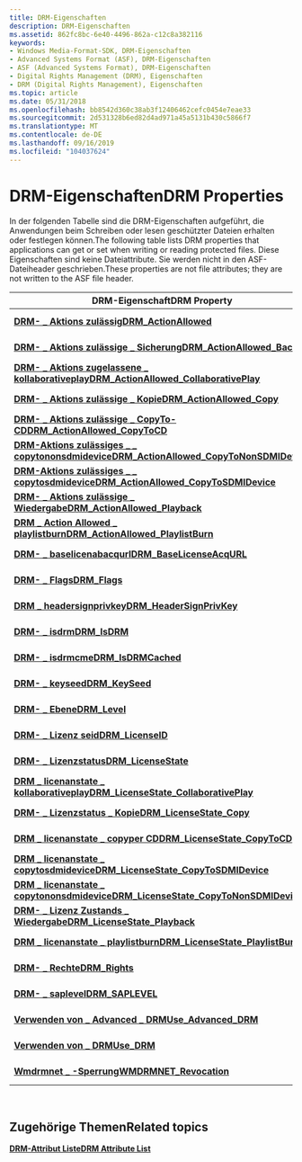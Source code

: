 ```yaml
---
title: DRM-Eigenschaften
description: DRM-Eigenschaften
ms.assetid: 862fc8bc-6e40-4496-862a-c12c8a382116
keywords:
- Windows Media-Format-SDK, DRM-Eigenschaften
- Advanced Systems Format (ASF), DRM-Eigenschaften
- ASF (Advanced Systems Format), DRM-Eigenschaften
- Digital Rights Management (DRM), Eigenschaften
- DRM (Digital Rights Management), Eigenschaften
ms.topic: article
ms.date: 05/31/2018
ms.openlocfilehash: bb8542d360c38ab3f12406462cefc0454e7eae33
ms.sourcegitcommit: 2d531328b6ed82d4ad971a45a5131b430c5866f7
ms.translationtype: MT
ms.contentlocale: de-DE
ms.lasthandoff: 09/16/2019
ms.locfileid: "104037624"
---
```

# <a name="drm-properties"></a><span data-ttu-id="5e58c-108">DRM-Eigenschaften</span><span class="sxs-lookup"><span data-stu-id="5e58c-108">DRM Properties</span></span>

<span data-ttu-id="5e58c-109">In der folgenden Tabelle sind die DRM-Eigenschaften aufgeführt, die Anwendungen beim Schreiben oder lesen geschützter Dateien erhalten oder festlegen können.</span><span class="sxs-lookup"><span data-stu-id="5e58c-109">The following table lists DRM properties that applications can get or set when writing or reading protected files.</span></span> <span data-ttu-id="5e58c-110">Diese Eigenschaften sind keine Dateiattribute. Sie werden nicht in den ASF-Dateiheader geschrieben.</span><span class="sxs-lookup"><span data-stu-id="5e58c-110">These properties are not file attributes; they are not written to the ASF file header.</span></span>



| <span data-ttu-id="5e58c-111">DRM-Eigenschaft</span><span class="sxs-lookup"><span data-stu-id="5e58c-111">DRM Property</span></span>                                                                             | <span data-ttu-id="5e58c-112">Globaler Bezeichner</span><span class="sxs-lookup"><span data-stu-id="5e58c-112">Global Identifier</span></span>                               | <span data-ttu-id="5e58c-113">Datentyp</span><span class="sxs-lookup"><span data-stu-id="5e58c-113">Data Type</span></span>             |
|------------------------------------------------------------------------------------------|-------------------------------------------------|-----------------------|
| [<span data-ttu-id="5e58c-114">**DRM- \_ Aktions zulässig**</span><span class="sxs-lookup"><span data-stu-id="5e58c-114">**DRM\_ActionAllowed**</span></span>](drm-actionallowed.md)                                          | <span data-ttu-id="5e58c-115">g \_ wszwmdrm- \_ Aktions zulässig</span><span class="sxs-lookup"><span data-stu-id="5e58c-115">g\_wszWMDRM\_ActionAllowed</span></span>                      | <span data-ttu-id="5e58c-116">**WMT- \_ Typ \_ bool**</span><span class="sxs-lookup"><span data-stu-id="5e58c-116">**WMT\_TYPE\_BOOL**</span></span>   |
| [<span data-ttu-id="5e58c-117">**DRM- \_ Aktions zulässige \_ Sicherung**</span><span class="sxs-lookup"><span data-stu-id="5e58c-117">**DRM\_ActionAllowed\_Backup**</span></span>](drm-actionallowed-backup.md)                           | <span data-ttu-id="5e58c-118">g \_ wszwmdrm- \_ Aktions zulässige \_ Sicherung</span><span class="sxs-lookup"><span data-stu-id="5e58c-118">g\_wszWMDRM\_ActionAllowed\_Backup</span></span>              | <span data-ttu-id="5e58c-119">**WMT- \_ Typ \_ bool**</span><span class="sxs-lookup"><span data-stu-id="5e58c-119">**WMT\_TYPE\_BOOL**</span></span>   |
| [<span data-ttu-id="5e58c-120">**DRM- \_ Aktions zugelassene \_ kollaborativeplay**</span><span class="sxs-lookup"><span data-stu-id="5e58c-120">**DRM\_ActionAllowed\_CollaborativePlay**</span></span>](drm-actionallowed-collaborativeplay.md)     | <span data-ttu-id="5e58c-121">g \_ wszwmdrm- \_ Aktions zulässige \_ kollaborative Zusammenspiel</span><span class="sxs-lookup"><span data-stu-id="5e58c-121">g\_wszWMDRM\_ActionAllowed\_CollaborativePlay</span></span>   | <span data-ttu-id="5e58c-122">**WMT- \_ Typ \_ bool**</span><span class="sxs-lookup"><span data-stu-id="5e58c-122">**WMT\_TYPE\_BOOL**</span></span>   |
| [<span data-ttu-id="5e58c-123">**DRM- \_ Aktions zulässige \_ Kopie**</span><span class="sxs-lookup"><span data-stu-id="5e58c-123">**DRM\_ActionAllowed\_Copy**</span></span>](drm-actionallowed-copy.md)                               | <span data-ttu-id="5e58c-124">g \_ wszwmdrm- \_ Aktions zulässige \_ Kopie</span><span class="sxs-lookup"><span data-stu-id="5e58c-124">g\_wszWMDRM\_ActionAllowed\_Copy</span></span>                | <span data-ttu-id="5e58c-125">**WMT- \_ Typ \_ bool**</span><span class="sxs-lookup"><span data-stu-id="5e58c-125">**WMT\_TYPE\_BOOL**</span></span>   |
| [<span data-ttu-id="5e58c-126">**DRM- \_ Aktions zulässige \_ CopyTo-CD**</span><span class="sxs-lookup"><span data-stu-id="5e58c-126">**DRM\_ActionAllowed\_CopyToCD**</span></span>](drm-actionallowed-copytocd.md)                       | <span data-ttu-id="5e58c-127">g \_ wszwmdrm- \_ Aktions zulässige \_ copyper-CD</span><span class="sxs-lookup"><span data-stu-id="5e58c-127">g\_wszWMDRM\_ActionAllowed\_CopyToCD</span></span>            | <span data-ttu-id="5e58c-128">**WMT- \_ Typ \_ bool**</span><span class="sxs-lookup"><span data-stu-id="5e58c-128">**WMT\_TYPE\_BOOL**</span></span>   |
| [<span data-ttu-id="5e58c-129">**DRM-Aktions zulässiges \_ \_ copytononsdmidevice**</span><span class="sxs-lookup"><span data-stu-id="5e58c-129">**DRM\_ActionAllowed\_CopyToNonSDMIDevice**</span></span>](drm-actionallowed-copytononsdmidevice.md) | <span data-ttu-id="5e58c-130">g \_ wszwmdrm- \_ Aktions zulässige \_ copytononsdmidevice</span><span class="sxs-lookup"><span data-stu-id="5e58c-130">g\_wszWMDRM\_ActionAllowed\_CopyToNonSDMIDevice</span></span> | <span data-ttu-id="5e58c-131">**WMT- \_ Typ \_ bool**</span><span class="sxs-lookup"><span data-stu-id="5e58c-131">**WMT\_TYPE\_BOOL**</span></span>   |
| [<span data-ttu-id="5e58c-132">**DRM-Aktions zulässiges \_ \_ copytosdmidevice**</span><span class="sxs-lookup"><span data-stu-id="5e58c-132">**DRM\_ActionAllowed\_CopyToSDMIDevice**</span></span>](drm-actionallowed-copytosdmidevice.md)       | <span data-ttu-id="5e58c-133">g \_ wszwmdrm- \_ Aktions zulässige \_ copytosdmidevice</span><span class="sxs-lookup"><span data-stu-id="5e58c-133">g\_wszWMDRM\_ActionAllowed\_CopyToSDMIDevice</span></span>    | <span data-ttu-id="5e58c-134">**WMT- \_ Typ \_ bool**</span><span class="sxs-lookup"><span data-stu-id="5e58c-134">**WMT\_TYPE\_BOOL**</span></span>   |
| [<span data-ttu-id="5e58c-135">**DRM- \_ Aktions zulässige \_ Wiedergabe**</span><span class="sxs-lookup"><span data-stu-id="5e58c-135">**DRM\_ActionAllowed\_Playback**</span></span>](drm-actionallowed-playback.md)                       | <span data-ttu-id="5e58c-136">g \_ wszwmdrm- \_ Wiedergabe, Aktions zulässig \_</span><span class="sxs-lookup"><span data-stu-id="5e58c-136">g\_wszWMDRM\_ActionAllowed\_Playback</span></span>            | <span data-ttu-id="5e58c-137">**WMT- \_ Typ \_ bool**</span><span class="sxs-lookup"><span data-stu-id="5e58c-137">**WMT\_TYPE\_BOOL**</span></span>   |
| [<span data-ttu-id="5e58c-138">**DRM \_ Action Allowed \_ playlistburn**</span><span class="sxs-lookup"><span data-stu-id="5e58c-138">**DRM\_ActionAllowed\_PlaylistBurn**</span></span>](drm-actionallowed-playlistburn.md)               | <span data-ttu-id="5e58c-139">g \_ wszwmdrm \_ Action Allowed \_ playlistburn</span><span class="sxs-lookup"><span data-stu-id="5e58c-139">g\_wszWMDRM\_ActionAllowed\_PlaylistBurn</span></span>        | <span data-ttu-id="5e58c-140">**WMT- \_ Typ \_ bool**</span><span class="sxs-lookup"><span data-stu-id="5e58c-140">**WMT\_TYPE\_BOOL**</span></span>   |
| [<span data-ttu-id="5e58c-141">**DRM- \_ baselicenabacqurl**</span><span class="sxs-lookup"><span data-stu-id="5e58c-141">**DRM\_BaseLicenseAcqURL**</span></span>](drm-baselicenseacqurl.md)                                  | <span data-ttu-id="5e58c-142">g \_ wszwmdrm \_ baselicensetup-URL</span><span class="sxs-lookup"><span data-stu-id="5e58c-142">g\_wszWMDRM\_BaseLicenseAcqURL</span></span>                  | <span data-ttu-id="5e58c-143">**WMT \_ - \_ Typzeichenfolge**</span><span class="sxs-lookup"><span data-stu-id="5e58c-143">**WMT\_TYPE\_STRING**</span></span> |
| [<span data-ttu-id="5e58c-144">**DRM- \_ Flags**</span><span class="sxs-lookup"><span data-stu-id="5e58c-144">**DRM\_Flags**</span></span>](drm-flags.md)                                                          | <span data-ttu-id="5e58c-145">g \_ wszwmdrm- \_ Flags</span><span class="sxs-lookup"><span data-stu-id="5e58c-145">g\_wszWMDRM\_Flags</span></span>                              | <span data-ttu-id="5e58c-146">**WMT- \_ Typ \_ DWORD**</span><span class="sxs-lookup"><span data-stu-id="5e58c-146">**WMT\_TYPE\_DWORD**</span></span>  |
| [<span data-ttu-id="5e58c-147">**DRM \_ headersignprivkey**</span><span class="sxs-lookup"><span data-stu-id="5e58c-147">**DRM\_HeaderSignPrivKey**</span></span>](drm-headersignprivkey.md)                                  | <span data-ttu-id="5e58c-148">g \_ wszwmdrm \_ headersignprivkey</span><span class="sxs-lookup"><span data-stu-id="5e58c-148">g\_wszWMDRM\_HeaderSignPrivKey</span></span>                  | <span data-ttu-id="5e58c-149">**WMT \_ - \_ Typzeichenfolge**</span><span class="sxs-lookup"><span data-stu-id="5e58c-149">**WMT\_TYPE\_STRING**</span></span> |
| [<span data-ttu-id="5e58c-150">**DRM- \_ isdrm**</span><span class="sxs-lookup"><span data-stu-id="5e58c-150">**DRM\_IsDRM**</span></span>](drm-isdrm.md)                                                          | <span data-ttu-id="5e58c-151">g \_ wszisdrm</span><span class="sxs-lookup"><span data-stu-id="5e58c-151">g\_wszIsDRM</span></span>                                     | <span data-ttu-id="5e58c-152">**WMT- \_ Typ \_ bool**</span><span class="sxs-lookup"><span data-stu-id="5e58c-152">**WMT\_TYPE\_BOOL**</span></span>   |
| [<span data-ttu-id="5e58c-153">**DRM- \_ isdrmcme**</span><span class="sxs-lookup"><span data-stu-id="5e58c-153">**DRM\_IsDRMCached**</span></span>](drm-isdrmcached.md)                                              | <span data-ttu-id="5e58c-154">g \_ wszisdrmcme</span><span class="sxs-lookup"><span data-stu-id="5e58c-154">g\_wszIsDRMCached</span></span>                               | <span data-ttu-id="5e58c-155">**WMT- \_ Typ \_ bool**</span><span class="sxs-lookup"><span data-stu-id="5e58c-155">**WMT\_TYPE\_BOOL**</span></span>   |
| [<span data-ttu-id="5e58c-156">**DRM- \_ keyseed**</span><span class="sxs-lookup"><span data-stu-id="5e58c-156">**DRM\_KeySeed**</span></span>](drm-keyseed.md)                                                      | <span data-ttu-id="5e58c-157">g \_ wszwmdrm- \_ keyseed</span><span class="sxs-lookup"><span data-stu-id="5e58c-157">g\_wszWMDRM\_KeySeed</span></span>                            | <span data-ttu-id="5e58c-158">**WMT \_ - \_ Typzeichenfolge**</span><span class="sxs-lookup"><span data-stu-id="5e58c-158">**WMT\_TYPE\_STRING**</span></span> |
| [<span data-ttu-id="5e58c-159">**DRM- \_ Ebene**</span><span class="sxs-lookup"><span data-stu-id="5e58c-159">**DRM\_Level**</span></span>](drm-level.md)                                                          | <span data-ttu-id="5e58c-160">g \_ wszwmdrm- \_ Ebene</span><span class="sxs-lookup"><span data-stu-id="5e58c-160">g\_wszWMDRM\_Level</span></span>                              | <span data-ttu-id="5e58c-161">**WMT- \_ Typ \_ DWORD**</span><span class="sxs-lookup"><span data-stu-id="5e58c-161">**WMT\_TYPE\_DWORD**</span></span>  |
| [<span data-ttu-id="5e58c-162">**DRM- \_ Lizenz seid**</span><span class="sxs-lookup"><span data-stu-id="5e58c-162">**DRM\_LicenseID**</span></span>](drm-licenseid.md)                                                  | <span data-ttu-id="5e58c-163">g \_ wszwmdrm \_ licenseid</span><span class="sxs-lookup"><span data-stu-id="5e58c-163">g\_wszWMDRM\_LicenseID</span></span>                          | <span data-ttu-id="5e58c-164">**WMT \_ - \_ Typzeichenfolge**</span><span class="sxs-lookup"><span data-stu-id="5e58c-164">**WMT\_TYPE\_STRING**</span></span> |
| [<span data-ttu-id="5e58c-165">**DRM- \_ Lizenzstatus**</span><span class="sxs-lookup"><span data-stu-id="5e58c-165">**DRM\_LicenseState**</span></span>](drm-licensestate.md)                                            | <span data-ttu-id="5e58c-166">"g \_ wszwmdrm \_ licenanstate"</span><span class="sxs-lookup"><span data-stu-id="5e58c-166">g\_wszWMDRM\_LicenseState</span></span>                       | <span data-ttu-id="5e58c-167">**WMT- \_ Typ \_ DWORD**</span><span class="sxs-lookup"><span data-stu-id="5e58c-167">**WMT\_TYPE\_DWORD**</span></span>  |
| [<span data-ttu-id="5e58c-168">**DRM \_ licenanstate \_ kollaborativeplay**</span><span class="sxs-lookup"><span data-stu-id="5e58c-168">**DRM\_LicenseState\_CollaborativePlay**</span></span>](drm-licensestate-collaborativeplay.md)       | <span data-ttu-id="5e58c-169">g \_ wszwmdrm \_ licen\state \_ kollaborativeplay</span><span class="sxs-lookup"><span data-stu-id="5e58c-169">g\_wszWMDRM\_LicenseState\_CollaborativePlay</span></span>    | <span data-ttu-id="5e58c-170">**WMT \_ - \_ typbinär Datei**</span><span class="sxs-lookup"><span data-stu-id="5e58c-170">**WMT\_TYPE\_BINARY**</span></span> |
| [<span data-ttu-id="5e58c-171">**DRM- \_ Lizenzstatus \_ Kopie**</span><span class="sxs-lookup"><span data-stu-id="5e58c-171">**DRM\_LicenseState\_Copy**</span></span>](drm-licensestate-copy.md)                                 | <span data-ttu-id="5e58c-172">"g \_ wszwmdrm \_ licenanstate" \_ Kopieren</span><span class="sxs-lookup"><span data-stu-id="5e58c-172">g\_wszWMDRM\_LicenseState\_Copy</span></span>                 | <span data-ttu-id="5e58c-173">**WMT \_ - \_ typbinär Datei**</span><span class="sxs-lookup"><span data-stu-id="5e58c-173">**WMT\_TYPE\_BINARY**</span></span> |
| [<span data-ttu-id="5e58c-174">**DRM \_ licenanstate \_ copyper CD**</span><span class="sxs-lookup"><span data-stu-id="5e58c-174">**DRM\_LicenseState\_CopyToCD**</span></span>](drm-licensestate-copytocd.md)                         | <span data-ttu-id="5e58c-175">g \_ wszwmdrm \_ licenanstate \_ copyper CD</span><span class="sxs-lookup"><span data-stu-id="5e58c-175">g\_wszWMDRM\_LicenseState\_CopyToCD</span></span>             | <span data-ttu-id="5e58c-176">**WMT \_ - \_ typbinär Datei**</span><span class="sxs-lookup"><span data-stu-id="5e58c-176">**WMT\_TYPE\_BINARY**</span></span> |
| [<span data-ttu-id="5e58c-177">**DRM \_ licenanstate \_ copytosdmidevice**</span><span class="sxs-lookup"><span data-stu-id="5e58c-177">**DRM\_LicenseState\_CopyToSDMIDevice**</span></span>](drm-licensestate-copytosdmidevice.md)         | <span data-ttu-id="5e58c-178">g \_ wszwmdrm \_ \_ licentarstate copytosdmidevice</span><span class="sxs-lookup"><span data-stu-id="5e58c-178">g\_wszWMDRM\_LicenseState\_CopyToSDMIDevice</span></span>     | <span data-ttu-id="5e58c-179">**WMT \_ - \_ typbinär Datei**</span><span class="sxs-lookup"><span data-stu-id="5e58c-179">**WMT\_TYPE\_BINARY**</span></span> |
| [<span data-ttu-id="5e58c-180">**DRM \_ licenanstate \_ copytononsdmidevice**</span><span class="sxs-lookup"><span data-stu-id="5e58c-180">**DRM\_LicenseState\_CopyToNonSDMIDevice**</span></span>](drm-licensestate-copytononsdmidevice.md)   | <span data-ttu-id="5e58c-181">g \_ wszwmdrm \_ licensstate \_ copytononsdmidevice</span><span class="sxs-lookup"><span data-stu-id="5e58c-181">g\_wszWMDRM\_LicenseState\_CopyToNonSDMIDevice</span></span>  | <span data-ttu-id="5e58c-182">**WMT \_ - \_ typbinär Datei**</span><span class="sxs-lookup"><span data-stu-id="5e58c-182">**WMT\_TYPE\_BINARY**</span></span> |
| [<span data-ttu-id="5e58c-183">**DRM- \_ Lizenz Zustands \_ Wiedergabe**</span><span class="sxs-lookup"><span data-stu-id="5e58c-183">**DRM\_LicenseState\_Playback**</span></span>](drm-licensestate-playback.md)                         | <span data-ttu-id="5e58c-184">g \_ wszwmdrm \_ licenanstate- \_ Wiedergabe</span><span class="sxs-lookup"><span data-stu-id="5e58c-184">g\_wszWMDRM\_LicenseState\_Playback</span></span>             | <span data-ttu-id="5e58c-185">**WMT \_ - \_ typbinär Datei**</span><span class="sxs-lookup"><span data-stu-id="5e58c-185">**WMT\_TYPE\_BINARY**</span></span> |
| [<span data-ttu-id="5e58c-186">**DRM \_ licenanstate \_ playlistburn**</span><span class="sxs-lookup"><span data-stu-id="5e58c-186">**DRM\_LicenseState\_PlaylistBurn**</span></span>](drm-licensestate-playlistburn.md)                 | <span data-ttu-id="5e58c-187">g \_ wszwmdrm \_ licenanstate \_ playlistburn</span><span class="sxs-lookup"><span data-stu-id="5e58c-187">g\_wszWMDRM\_LicenseState\_PlaylistBurn</span></span>         | <span data-ttu-id="5e58c-188">**WMT \_ - \_ typbinär Datei**</span><span class="sxs-lookup"><span data-stu-id="5e58c-188">**WMT\_TYPE\_BINARY**</span></span> |
| [<span data-ttu-id="5e58c-189">**DRM- \_ Rechte**</span><span class="sxs-lookup"><span data-stu-id="5e58c-189">**DRM\_Rights**</span></span>](drm-rights.md)                                                        | <span data-ttu-id="5e58c-190">g \_ wszwmdrm- \_ Rechte</span><span class="sxs-lookup"><span data-stu-id="5e58c-190">g\_wszWMDRM\_Rights</span></span>                             | <span data-ttu-id="5e58c-191">**WMT \_ - \_ Typzeichenfolge**</span><span class="sxs-lookup"><span data-stu-id="5e58c-191">**WMT\_TYPE\_STRING**</span></span> |
| [<span data-ttu-id="5e58c-192">**DRM- \_ saplevel**</span><span class="sxs-lookup"><span data-stu-id="5e58c-192">**DRM\_SAPLEVEL**</span></span>](drm-saplevel--deprecated.md)                                        | <span data-ttu-id="5e58c-193">g \_ wszwmdrm ( \_ saplevel)</span><span class="sxs-lookup"><span data-stu-id="5e58c-193">g\_wszWMDRM\_SAPLEVEL</span></span>                           | <span data-ttu-id="5e58c-194">**WMT \_ - \_ Typzeichenfolge**</span><span class="sxs-lookup"><span data-stu-id="5e58c-194">**WMT\_TYPE\_STRING**</span></span> |
| [<span data-ttu-id="5e58c-195">**Verwenden von \_ Advanced \_ DRM**</span><span class="sxs-lookup"><span data-stu-id="5e58c-195">**Use\_Advanced\_DRM**</span></span>](use-advanced-drm.md)                                           | <span data-ttu-id="5e58c-196">g \_ wszwmuse \_ Advanced \_ DRM</span><span class="sxs-lookup"><span data-stu-id="5e58c-196">g\_wszWMUse\_Advanced\_DRM</span></span>                      | <span data-ttu-id="5e58c-197">**WMT- \_ Typ \_ bool**</span><span class="sxs-lookup"><span data-stu-id="5e58c-197">**WMT\_TYPE\_BOOL**</span></span>   |
| [<span data-ttu-id="5e58c-198">**Verwenden von \_ DRM**</span><span class="sxs-lookup"><span data-stu-id="5e58c-198">**Use\_DRM**</span></span>](use-drm.md)                                                              | <span data-ttu-id="5e58c-199">g \_ wszwmuse \_ DRM</span><span class="sxs-lookup"><span data-stu-id="5e58c-199">g\_wszWMUse\_DRM</span></span>                                | <span data-ttu-id="5e58c-200">**WMT- \_ Typ \_ bool**</span><span class="sxs-lookup"><span data-stu-id="5e58c-200">**WMT\_TYPE\_BOOL**</span></span>   |
| [<span data-ttu-id="5e58c-201">**Wmdrmnet \_ -Sperrung**</span><span class="sxs-lookup"><span data-stu-id="5e58c-201">**WMDRMNET\_Revocation**</span></span>](wmdrmnet-revocation.md)                                      | <span data-ttu-id="5e58c-202">g \_ wszwmdrmnet-Sperrung \_</span><span class="sxs-lookup"><span data-stu-id="5e58c-202">g\_wszWMDRMNET\_Revocation</span></span>                      | <span data-ttu-id="5e58c-203">**WMT \_ - \_ Typzeichenfolge**</span><span class="sxs-lookup"><span data-stu-id="5e58c-203">**WMT\_TYPE\_STRING**</span></span> |



 

## <a name="related-topics"></a><span data-ttu-id="5e58c-204">Zugehörige Themen</span><span class="sxs-lookup"><span data-stu-id="5e58c-204">Related topics</span></span>

<dl> <dt>

[<span data-ttu-id="5e58c-205">**DRM-Attribut Liste**</span><span class="sxs-lookup"><span data-stu-id="5e58c-205">**DRM Attribute List**</span></span>](drm-attribute-list.md)
</dt> </dl>

 

 




